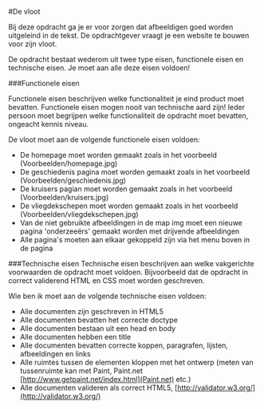 #De vloot

Bij deze opdracht ga je er voor zorgen dat afbeeldigen goed worden uitgeleind in de tekst.  De opdrachtgever vraagt je een website te bouwen voor zijn vloot.

De opdracht bestaat wederom uit twee type eisen, functionele eisen en technische eisen. Je moet aan alle deze eisen voldoen!

###Functionele eisen

Functionele eisen beschrijven welke functionaliteit je eind product moet bevatten. Functionele eisen mogen nooit van technische aard zijn! Ieder persoon moet begrijpen welke functionaliteit de opdracht moet bevatten, ongeacht kennis niveau.

De vloot moet aan de volgende functionele eisen voldoen:

* De homepage moet worden gemaakt zoals in het voorbeeld (Voorbeelden/homepage.jpg)
* De geschiedenis pagina moet worden gemaakt zoals in het voorbeeld (Voorbeelden/geschiedenis.jpg)
* De kruisers pagian moet worden gemaakt zoals in het voorbeeld (Voorbeelden/kruisers.jpg)
* De vliegdekschepen moet worden gemaakt zoals in het voorbeeld (Voorbeelden/vliegdekschepen.jpg)
* Van de niet gebruikte afbeeldingen in de map img moet een nieuwe pagina 'onderzeeërs' gemaakt worden met drijvende afbeeldingen
* Alle pagina's moeten aan elkaar gekoppeld zijn via het menu boven in de pagina

###Technische eisen
Technische eisen beschrijven aan welke vakgerichte voorwaarden de opdracht moet voldoen. Bijvoorbeeld dat de opdracht in correct validerend HTML en CSS moet worden geschreven. 

Wie ben ik moet aan de volgende technische eisen voldoen:
* Alle documenten zijn geschreven in HTML5
* Alle documenten bevatten het correcte doctype 
* Alle documenten bestaan uit een head en body
* Alle documenten hebben een title
* Alle documenten bevatten correcte koppen, paragrafen, lijsten, afbeeldingen en links
* Alle ruimtes tussen de elementen kloppen met het ontwerp (meten van tussenruimte kan met Paint, Paint.net [http://www.getpaint.net/index.html](Paint.net)  etc.)
* Alle documenten valideren als correct HTML5, [http://validator.w3.org/](http://validator.w3.org/)
